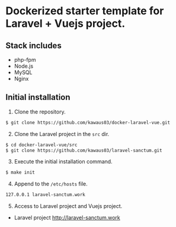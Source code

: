 # Dockerized starter template for Laravel + Vuejs project.

## Stack includes
* php-fpm
* Node.js
* MySQL
* Nginx

## Initial installation

1. Clone the repository.

```bash
$ git clone https://github.com/kawaus03/docker-laravel-vue.git
```

2. Clone the Laravel project in the `src` dir.

```bash
$ cd docker-laravel-vue/src
$ git clone https://github.com/kawaus03/laravel-sanctum.git
```

3. Execute the initial installation command.

```bash
$ make init
```

4. Append to the `/etc/hosts` file.

```bash
127.0.0.1 laravel-sanctum.work
```

5. Access to Laravel project and Vuejs project.

* Laravel project
http://laravel-sanctum.work
